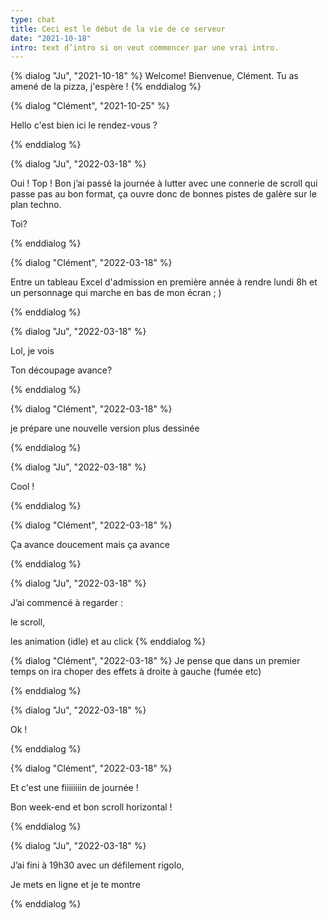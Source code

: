 ```yaml
---
type: chat
title: Ceci est le début de la vie de ce serveur
date: "2021-10-18"
intro: text d’intro si on veut commencer par une vrai intro. 
---
```





{% dialog "Ju", "2021-10-18" %}
Welcome! 
Bienvenue, Clément. Tu as amené de la pizza, j'espère !
{% enddialog %}


{% dialog "Clément", "2021-10-25" %}

Hello c'est bien ici le rendez-vous ? 

{% enddialog %}

{% dialog "Ju", "2022-03-18" %}

Oui ! Top !
Bon j’ai passé la journée à lutter avec une connerie de scroll qui passe pas au bon format, ça ouvre donc de bonnes pistes de galère sur le plan techno. 

Toi? 
 
{% enddialog %}

{% dialog "Clément", "2022-03-18" %}

Entre un tableau Excel d'admission en première année à rendre lundi 8h et un personnage qui marche en bas de mon écran ; ) 
  
{% enddialog %}

{% dialog "Ju", "2022-03-18" %}

Lol, je vois 

Ton découpage avance? 
 
{% enddialog %}

{% dialog "Clément", "2022-03-18" %}

je prépare une nouvelle version plus dessinée 
 
{% enddialog %}

{% dialog "Ju", "2022-03-18" %}

Cool ! 
 
{% enddialog %}

{% dialog "Clément", "2022-03-18" %}

Ça avance doucement mais ça avance 
 
{% enddialog %}

{% dialog "Ju", "2022-03-18" %}

J’ai commencé à regarder :  

le scroll, 

les animation (idle) et au click 
{% enddialog %}

{% dialog "Clément", "2022-03-18" %}
Je pense que dans un premier temps on ira choper des effets à droite à gauche (fumée etc) 
 
{% enddialog %}

{% dialog "Ju", "2022-03-18" %}

Ok !
 
{% enddialog %}

{% dialog "Clément", "2022-03-18" %}

Et c'est une fiiiiiiiin de journée ! 

Bon week-end et bon scroll horizontal ! 
 
 
{% enddialog %}

{% dialog "Ju", "2022-03-18" %}

J’ai fini à 19h30 avec un défilement rigolo,  

Je mets en ligne et je te montre

{% enddialog %}
